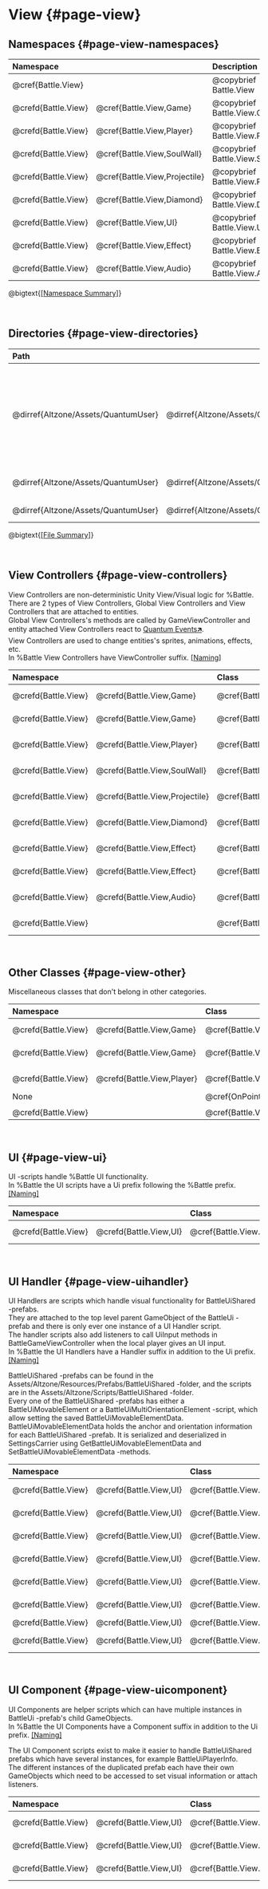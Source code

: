 # View {#page-view}

## Namespaces {#page-view-namespaces}

|  Namespace                                         || Description                       |
| :------------------ | :---------------------------- | :-------------------------------- |
| @cref{Battle.View}                                 || @copybrief Battle.View            |
| @crefd{Battle.View} | @cref{Battle.View,Game}       | @copybrief Battle.View.Game       |
| @crefd{Battle.View} | @cref{Battle.View,Player}     | @copybrief Battle.View.Player     |
| @crefd{Battle.View} | @cref{Battle.View,SoulWall}   | @copybrief Battle.View.SoulWall   |
| @crefd{Battle.View} | @cref{Battle.View,Projectile} | @copybrief Battle.View.Projectile |
| @crefd{Battle.View} | @cref{Battle.View,Diamond}    | @copybrief Battle.View.Diamond    |
| @crefd{Battle.View} | @cref{Battle.View,UI}         | @copybrief Battle.View.UI         |
| @crefd{Battle.View} | @cref{Battle.View,Effect}     | @copybrief Battle.View.Effect     |
| @crefd{Battle.View} | @cref{Battle.View,Audio}      | @copybrief Battle.View.Audio      |


@bigtext{[[Namespace Summary]](#index-namespace-summary)}

<br/>

## Directories {#page-view-directories}

|  Path                                                                                                                                  ||| Description                                                                                       |
| :---------------------------------- | :--------------------------------------- | :------------------------------------------------------ | :------------------------------------------------------------------------------------------------ |
| @dirref{Altzone/Assets/QuantumUser} | @dirref{Altzone/Assets/QuantumUser,View}                                                          || %Battle View Logic Directory.<br/>Contains non-deterministic Unity View/Visual logic for %Battle. |
| @dirref{Altzone/Assets/QuantumUser} | @dirref{Altzone/Assets/QuantumUser,View} | @dirref{Altzone/Assets/QuantumUser/View,Battle/Scripts} | View %Battle C# Script                                                                            |
| @dirref{Altzone/Assets/QuantumUser} | @dirref{Altzone/Assets/QuantumUser,View} | @dirref{Altzone/Assets/QuantumUser/View,Generated}      | Generated View scripts                                                                            |

@bigtext{[[File Summary]](#index-file-summary)}

<br/>

## View Controllers {#page-view-controllers}

View Controllers are non-deterministic Unity View/Visual logic for %Battle.  
There are 2 types of View Controllers, Global View Controllers and View Controllers that are attached to entities.  
Global View Controllers's methods are called by GameViewController and entity attached View Controllers react to [Quantum Events🡵].  
View Controllers are used to change entities's sprites, animations, effects, etc.  
In %Battle View Controllers have ViewController suffix. [[Naming]](#index-naming)

|  Namespace                                          || Class                                                        | Description                                                      |
| :------------------ | :----------------------------- | :----------------------------------------------------------- | :--------------------------------------------------------------- |
| @crefd{Battle.View} | @crefd{Battle.View,Game}       | @cref{Battle.View.Game,BattleGameViewController}             | @copybrief Battle.View.Game.BattleGameViewController             |
| @crefd{Battle.View} | @crefd{Battle.View,Game}       | @cref{Battle.View.Game,BattleGridViewController}             | @copybrief Battle.View.Game.BattleGridViewController             |
|                                                                                                                                                                                     ||||
| @crefd{Battle.View} | @crefd{Battle.View,Player}     | @cref{Battle.View.Player,BattlePlayerViewController}         | @copybrief Battle.View.Player.BattlePlayerViewController         |
|                                                                                                                                                                                     ||||
| @crefd{Battle.View} | @crefd{Battle.View,SoulWall}   | @cref{Battle.View.SoulWall,BattleSoulWallViewController}     | @copybrief Battle.View.SoulWall.BattleSoulWallViewController     |
|                                                                                                                                                                                     ||||
| @crefd{Battle.View} | @crefd{Battle.View,Projectile} | @cref{Battle.View.Projectile,BattleProjectileViewController} | @copybrief Battle.View.Projectile.BattleProjectileViewController |
|                                                                                                                                                                                     ||||
| @crefd{Battle.View} | @crefd{Battle.View,Diamond}    | @cref{Battle.View.Diamond,BattleDiamondViewController}       | @copybrief Battle.View.Diamond.BattleDiamondViewController       |
|                                                                                                                                                                                     ||||
| @crefd{Battle.View} | @crefd{Battle.View,Effect}     | @cref{Battle.View.Effect,BattleLightrayEffectViewController} | @copybrief Battle.View.Effect.BattleLightrayEffectViewController |
| @crefd{Battle.View} | @crefd{Battle.View,Effect}     | @cref{Battle.View.Effect,BattleScreenEffectViewController}   | @copybrief Battle.View.Effect.BattleScreenEffectViewController   |
|                                                                                                                                                                                     ||||
| @crefd{Battle.View} | @crefd{Battle.View,Audio}      | @cref{Battle.View.Audio,BattleSoundFXViewController}         | @copybrief Battle.View.Audio.BattleSoundFXViewController         |
|                                                                                                                                                                                     ||||
| @crefd{Battle.View}                                 || @cref{Battle.View,BattleStoneCharacterViewController}        | @copybrief Battle.View.BattleStoneCharacterViewController        |

<br/>

## Other Classes {#page-view-other}
Miscellaneous classes that don't belong in other categories.

|  Namespace                                          || Class                                                        | Description                                                      |
| :------------------ | :----------------------------- | :----------------------------------------------------------- | :--------------------------------------------------------------- |
| @crefd{Battle.View} | @crefd{Battle.View,Game}       | @cref{Battle.View.Game,BattleCamera}                         | @copybrief Battle.View.Game.BattleCamera                         |
| @crefd{Battle.View} | @crefd{Battle.View,Game}       | @cref{Battle.View.Game,BattleCameraTest}                     | @copybrief Battle.View.Game.BattleCameraTest                     |
|                                                                                                                                                                                     ||||
| @crefd{Battle.View} | @crefd{Battle.View,Player}     | @cref{Battle.View.Player,BattlePlayerInput}                  | @copybrief Battle.View.Player.BattlePlayerInput                  |
| None                                                || @cref{OnPointerDownButton}                                   | @copybrief OnPointerDownButton                                   |
|                                                                                                                                                                                     ||||
| @crefd{Battle.View}                                 || @cref{Battle.View,Utils}                                     | @copybrief Battle.View.Utils                                     |

<br/>

## UI {#page-view-ui}

UI -scripts handle %Battle UI functionality.  
In %Battle the UI scripts have a Ui prefix following the %Battle prefix. [[Naming]](#index-naming)

|  Namespace                                          || Class                                                        | Description                                                      |
| :------------------ | :----------------------------- | :----------------------------------------------------------- | :--------------------------------------------------------------- |
| @crefd{Battle.View} | @crefd{Battle.View,UI}         | @cref{Battle.View.UI,BattleUiController}                     | @copybrief Battle.View.UI.BattleUiController                     |

<br/>

## UI Handler {#page-view-uihandler}

UI Handlers are scripts which handle visual functionality for BattleUiShared -prefabs.  
They are attached to the top level parent GameObject of the BattleUi -prefab and there is only ever one instance of a UI Handler script.  
The handler scripts also add listeners to call UiInput methods in BattleGameViewController when the local player gives an UI input.  
In %Battle the UI Handlers have a Handler suffix in addition to the Ui prefix. [[Naming]](#index-naming)

BattleUiShared -prefabs can be found in the Assets/Altzone/Resources/Prefabs/BattleUiShared -folder, and the scripts are in the Assets/Altzone/Scripts/BattleUiShared -folder.  
Every one of the BattleUiShared -prefabs has either a BattleUiMovableElement or a BattleUiMultiOrientationElement -script, which allow setting the saved BattleUiMovableElementData.  
BattleUiMovableElementData holds the anchor and orientation information for each BattleUiShared -prefab. It is serialized and deserialized in SettingsCarrier using GetBattleUiMovableElementData and SetBattleUiMovableElementData -methods.  

|  Namespace                                          || Class                                                        | Description                                                      |
| :------------------ | :----------------------------- | :----------------------------------------------------------- | :--------------------------------------------------------------- |
| @crefd{Battle.View} | @crefd{Battle.View,UI}         | @cref{Battle.View.UI,BattleUiAnnouncementHandler}            | @copybrief Battle.View.UI.BattleUiAnnouncementHandler            |
| @crefd{Battle.View} | @crefd{Battle.View,UI}         | @cref{Battle.View.UI,BattleUiDiamondsHandler}                | @copybrief Battle.View.UI.BattleUiDiamondsHandler                |
| @crefd{Battle.View} | @crefd{Battle.View,UI}         | @cref{Battle.View.UI,BattleUiGameOverHandler}                | @copybrief Battle.View.UI.BattleUiGameOverHandler                |
| @crefd{Battle.View} | @crefd{Battle.View,UI}         | @cref{Battle.View.UI,BattleUiGiveUpButtonHandler}            | @copybrief Battle.View.UI.BattleUiGiveUpButtonHandler            |
| @crefd{Battle.View} | @crefd{Battle.View,UI}         | @cref{Battle.View.UI,BattleUiJoystickHandler}                | @copybrief Battle.View.UI.BattleUiJoystickHandler                |
| @crefd{Battle.View} | @crefd{Battle.View,UI}         | @cref{Battle.View.UI,BattleUiPlayerInfoHandler}              | @copybrief Battle.View.UI.BattleUiPlayerInfoHandler              |
| @crefd{Battle.View} | @crefd{Battle.View,UI}         | @cref{Battle.View.UI,BattleUiTimerHandler}                   | @copybrief Battle.View.UI.BattleUiTimerHandler                   |
| @crefd{Battle.View} | @crefd{Battle.View,UI}         | @cref{Battle.View.UI,BattleUiDebugStatsOverlayHandler}       | @copybrief Battle.View.UI.BattleUiDebugStatsOverlayHandler       |

<br/>

## UI Component {#page-view-uicomponent}

UI Components are helper scripts which can have multiple instances in BattleUi -prefab's child GameObjects.  
In %Battle the UI Components have a Component suffix in addition to the Ui prefix. [[Naming]](#index-naming)

The UI Component scripts exist to make it easier to handle BattleUiShared prefabs which have several instances, for example BattleUiPlayerInfo.  
The different instances of the duplicated prefab each have their own GameObjects which need to be accessed to set visual information or attach listeners.  

|  Namespace                                          || Class                                                        | Description                                                      |
| :------------------ | :----------------------------- | :----------------------------------------------------------- | :--------------------------------------------------------------- |
| @crefd{Battle.View} | @crefd{Battle.View,UI}         | @cref{Battle.View.UI,BattleUiCharacterButtonComponent}       | @copybrief Battle.View.UI.BattleUiCharacterButtonComponent       |
| @crefd{Battle.View} | @crefd{Battle.View,UI}         | @cref{Battle.View.UI,BattleUiJoystickComponent}              | @copybrief Battle.View.UI.BattleUiJoystickComponent              |
| @crefd{Battle.View} | @crefd{Battle.View,UI}         | @cref{Battle.View.UI,BattleUiPlayerInfoComponent}            | @copybrief Battle.View.UI.BattleUiPlayerInfoComponent            |

<br/>

[Quantum Events🡵]:     https://doc.photonengine.com/quantum/current/manual/quantum-ecs/game-events
